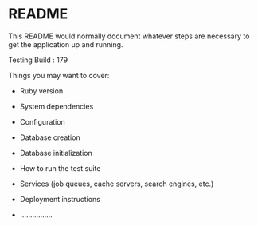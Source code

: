 # README

This README would normally document whatever steps are necessary to get the
application up and running.

Testing Build : 179

Things you may want to cover:

* Ruby version

* System dependencies

* Configuration

* Database creation

* Database initialization

* How to run the test suite

* Services (job queues, cache servers, search engines, etc.)

* Deployment instructions

* ................
